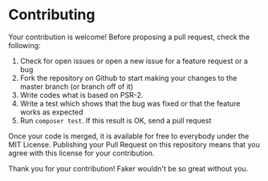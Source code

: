 # Contributing

Your contribution is welcome!
Before proposing a pull request, check the following:

1. Check for open issues or open a new issue for a feature request or a bug
1. Fork the repository on Github to start making your changes to the master branch (or branch off of it)
1. Write codes what is based on PSR-2.
1. Write a test which shows that the bug was fixed or that the feature works as expected
1. Run `composer test`. If this result is OK, send a pull request

Once your code is merged, it is available for free to everybody under the MIT License. Publishing your Pull Request on this repository means that you agree with this license for your contribution.

Thank you for your contribution! Faker wouldn't be so great without you.
